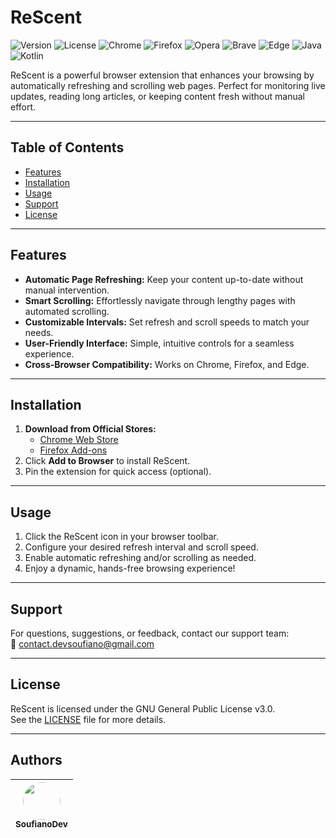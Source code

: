 # ReScent

<p align="left">
  <img src="https://img.shields.io/badge/version-1.0.0-0078D4?style=flat&logo=github" alt="Version"/>
  <img src="https://img.shields.io/badge/license-GPLv3-4CAF50?style=flat&logo=open-source-initiative&logoColor=white" alt="License"/>
  <img src="https://img.shields.io/badge/Chrome-4285F4?style=flat&logo=googlechrome&logoColor=white" alt="Chrome"/>
  <img src="https://img.shields.io/badge/Firefox-FF7139?style=flat&logo=firefox-browser&logoColor=white" alt="Firefox"/>
  <img src="https://img.shields.io/badge/Opera-FF1B2D?style=flat&logo=opera&logoColor=white" alt="Opera"/>
  <img src="https://img.shields.io/badge/Brave-FB542B?style=flat&logo=brave&logoColor=white" alt="Brave"/>
  <img src="https://img.shields.io/badge/Edge-0078D7?style=flat&logo=microsoftedge&logoColor=white" alt="Edge"/>
  <img src="https://img.shields.io/badge/Java-%23ED8B00?style=flat&logo=coffee&logoColor=white" alt="Java"/>
  <img src="https://img.shields.io/badge/Kotlin-%237F52FF?style=flat&logo=kotlin&logoColor=white" alt="Kotlin"/>
</p>

ReScent is a powerful browser extension that enhances your browsing by automatically refreshing and scrolling web pages. Perfect for monitoring live updates, reading long articles, or keeping content fresh without manual effort.

---

## Table of Contents

- [Features](#features)
- [Installation](#installation)
- [Usage](#usage)
- [Support](#support)
- [License](#license)

---

## Features

- **Automatic Page Refreshing:** Keep your content up-to-date without manual intervention.
- **Smart Scrolling:** Effortlessly navigate through lengthy pages with automated scrolling.
- **Customizable Intervals:** Set refresh and scroll speeds to match your needs.
- **User-Friendly Interface:** Simple, intuitive controls for a seamless experience.
- **Cross-Browser Compatibility:** Works on Chrome, Firefox, and Edge.

---

## Installation

1. **Download from Official Stores:**
   - [Chrome Web Store](https://chrome.google.com/webstore)
   - [Firefox Add-ons](https://addons.mozilla.org/)
2. Click **Add to Browser** to install ReScent.
3. Pin the extension for quick access (optional).

---

## Usage

1. Click the ReScent icon in your browser toolbar.
2. Configure your desired refresh interval and scroll speed.
3. Enable automatic refreshing and/or scrolling as needed.
4. Enjoy a dynamic, hands-free browsing experience!

---

## Support

For questions, suggestions, or feedback, contact our support team:  
📧 [contact.devsoufiano@gmail.com](mailto:contact.devsoufiano@gmail.com)

---

## License

ReScent is licensed under the GNU General Public License v3.0.  
See the [LICENSE](LICENSE) file for more details.

---

## Authors

| [<img src="https://avatars.githubusercontent.com/u/99125273?v=4" width="60" height="60" style="border-radius:50%"><br><sub>SoufianoDev</sub>](https://github.com/SoufianoDev) |
| :---------------------------------------------------------------------------------------------------------------------------------------------------------------------------: |
